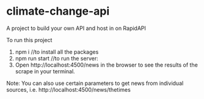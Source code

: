 # climate-change-api
A project to build your own API and host in on RapidAPI

To run this project
1. npm i //to install all the packages
2. npm run start //to run the server:
3. Open http://localhost:4500/news in the browser to see the results of the scrape in your terminal. 

Note: You can also use certain parameters to get news from individual sources, i.e. http://localhost:4500/news/thetimes
